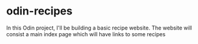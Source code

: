 # odin-recipes
In this Odin project, I'll be building a basic recipe website.
The website will consist a main index page which will have links to 
some recipes  